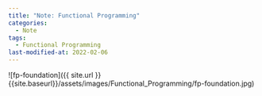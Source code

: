 ```yaml
---
title: "Note: Functional Programming"
categories:
  - Note
tags:
  - Functional Programming
last-modified-at: 2022-02-06
---
```


![fp-foundation]({{ site.url }}{{site.baseurl}}/assets/images/Functional_Programming/fp-foundation.jpg)

